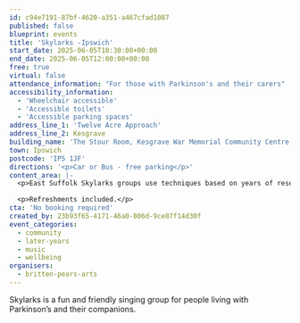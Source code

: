 ```yaml
---
id: c94e7191-87bf-4620-a351-a467cfad1087
published: false
blueprint: events
title: 'Skylarks -Ipswich'
start_date: 2025-06-05T10:30:00+00:00
end_date: 2025-06-05T12:00:00+00:00
free: true
virtual: false
attendance_information: "For those with Parkinson's and their carers"
accessibility_information:
  - 'Wheelchair accessible'
  - 'Accessible toilets'
  - 'Accessible parking spaces'
address_line_1: 'Twelve Acre Approach'
address_line_2: Kesgrave
building_name: 'The Stour Room, Kesgrave War Memorial Community Centre'
town: Ipswich
postcode: 'IP5 1JF'
directions: '<p>Car or Bus - free parking</p>'
content_area: |-
  <p>East Suffolk Skylarks groups use techniques based on years of research to help those with Parkison’s to maintain or improve their psychological and physical wellbeing through taking part in regular singing activity.</p>

  <p>Refreshments included.</p>
cta: 'No booking required'
created_by: 23b93f65-4171-46a0-806d-9ce87f14d30f
event_categories:
  - community
  - later-years
  - music
  - wellbeing
organisers:
  - britten-pears-arts
---
```

Skylarks is a fun and friendly singing group for people living with Parkinson’s and their companions.